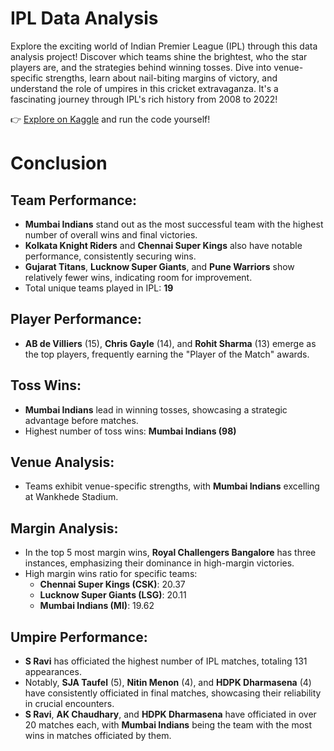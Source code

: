 # IPL Data Analysis

Explore the exciting world of Indian Premier League (IPL) through this data analysis project! Discover which teams shine the brightest, who the star players are, and the strategies behind winning tosses. Dive into venue-specific strengths, learn about nail-biting margins of victory, and understand the role of umpires in this cricket extravaganza. It's a fascinating journey through IPL's rich history from 2008 to 2022!

👉 [Explore on Kaggle](https://www.kaggle.com/code/hashmib/cricket-analytics-masterclass-ipl-edition-2023) and run the code yourself!

# Conclusion

## Team Performance:

- **Mumbai Indians** stand out as the most successful team with the highest number of overall wins and final victories.
- **Kolkata Knight Riders** and **Chennai Super Kings** also have notable performance, consistently securing wins.
- **Gujarat Titans**, **Lucknow Super Giants**, and **Pune Warriors** show relatively fewer wins, indicating room for improvement.
- Total unique teams played in IPL: **19**

## Player Performance:

- **AB de Villiers** (15), **Chris Gayle** (14), and **Rohit Sharma** (13) emerge as the top players, frequently earning the "Player of the Match" awards.

## Toss Wins:

- **Mumbai Indians** lead in winning tosses, showcasing a strategic advantage before matches.
- Highest number of toss wins: **Mumbai Indians (98)**

## Venue Analysis:

- Teams exhibit venue-specific strengths, with **Mumbai Indians** excelling at Wankhede Stadium.

## Margin Analysis:

- In the top 5 most margin wins, **Royal Challengers Bangalore** has three instances, emphasizing their dominance in high-margin victories.
- High margin wins ratio for specific teams:
  - **Chennai Super Kings (CSK)**: 20.37
  - **Lucknow Super Giants (LSG)**: 20.11
  - **Mumbai Indians (MI)**: 19.62

## Umpire Performance:

- **S Ravi** has officiated the highest number of IPL matches, totaling 131 appearances.
- Notably, **SJA Taufel** (5), **Nitin Menon** (4), and **HDPK Dharmasena** (4) have consistently officiated in final matches, showcasing their reliability in crucial encounters.
- **S Ravi**, **AK Chaudhary**, and **HDPK Dharmasena** have officiated in over 20 matches each, with **Mumbai Indians** being the team with the most wins in matches officiated by them.
